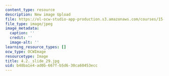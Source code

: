 ```yaml
---
content_type: resource
description: New image Upload
file: https://ol-ocw-studio-app-production.s3.amazonaws.com/courses/15-s21-nuts-and-bolts-of-business-plans-january-iap-2014/b48ba1e4ad0b667fb5d630ca60453ecc_4.2._slide_29.jpg
file_type: image/jpeg
image_metadata:
  caption: ''
  credit: ''
  image-alt: ''
learning_resource_types: []
ocw_type: OCWImage
resourcetype: Image
title: 4.2._slide_29.jpg
uid: b48ba1e4-ad0b-667f-b5d6-30ca60453ecc
---
```


